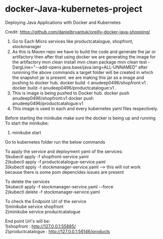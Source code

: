 # docker-Java-kubernetes-project
Deploying Java Applications with Docker and Kubernetes

Credit: https://github.com/danielbryantuk/oreilly-docker-java-shopping/

1) Go to Each Micro services like productcatalogue, shopfront, stockmanager
2) As this is Maven repo we have to build the code and generate the jar or artifactory then after that using docker we are generating the image for the artifactory
mvn clean install
mvn clean package
mvn clean test -DargLine="--add-opens java.base/java.lang=ALL-UNNAMED"
after runnning the above commands a target folder will be created in which the snapshot jar is present.
we are making this jar as a image and pushing to docker hub.
docker build -t anudeep0496/shopfront:v1 .
docker build -t anudeep0496/productcatalogue:v1 .
3) This is image is being pushed to Docker hub.
docker push anudeep0496/shopfront:v1
docker push anudeep0496/productcatalogue:v1
4) This image is used in each and every kubernetes yaml files respectively.

Before starting the minikube make sure the docker is being up and running
To start the minikube:
1) minikube start

Go to kubernetes folder
run the below commands

To apply the service and deployment yaml of the services:<br>
1)kubectl apply -f shopfront-service.yaml<br>
2)kubectl apply -f productcatalogue-service.yaml<br>
3)kubectl apply -f stockmanager-service.yaml --> this will not work because there is some pom depencides issues are present<br>

To delete the services<br>
1)kubectl apply -f stockmanager-service.yaml --force<br>
2)kubectl delete -f stockmanager-service.yaml<br>

To check the Endpoint Url of the service<br>
1)minikube service shopfront<br>
2)minikube service productcatalogue<br>

End point Url's will be:<br>
1)shopfront : http://127.0.0.1:55885/ <br>
2)productcatalogue : http://127.0.0.1:56146/products <br>
